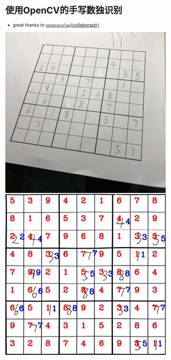 # 使用OpenCV的手写数独识别

* great thanks to [`nonococoleo`(collaboraotr)](https://github.com/nonococoleo)

![](./images/3.JPG)
![](./images/result_3.jpg)